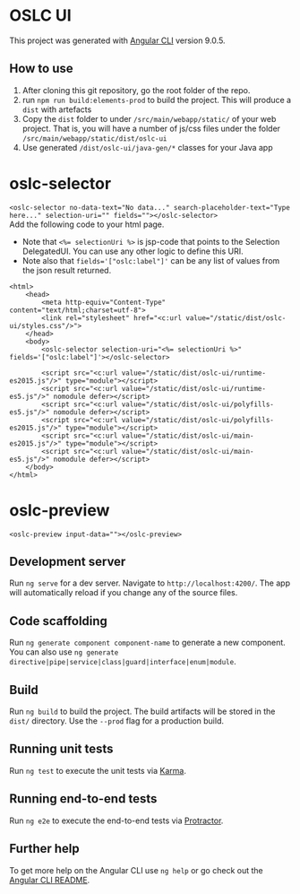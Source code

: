 # OSLC UI

This project was generated with [Angular CLI](https://github.com/angular/angular-cli) version 9.0.5.

## How to use 
1. After cloning this git repository, go the root folder of the repo.
2. run `npm run build:elements-prod` to build the project. This will produce a `dist` with artefacts
3. Copy the `dist` folder to under `/src/main/webapp/static/` of your web project. That is, you will have a number of js/css files under the folder `/src/main/webapp/static/dist/oslc-ui`
4. Use generated `/dist/oslc-ui/java-gen/*` classes for your Java app

# oslc-selector
`<oslc-selector no-data-text="No data..." search-placeholder-text="Type here..." selection-uri="" fields=""></oslc-selector>`   
Add the following code to your html page. 
   * Note that `<%= selectionUri %>` is jsp-code that points to the Selection DelegatedUI. You can use any other logic to define this URI.
   * Note also that `fields='["oslc:label"]'` can be any list of values from the json result returned.

```
<html> 
    <head> 
        <meta http-equiv="Content-Type" content="text/html;charset=utf-8"> 
        <link rel="stylesheet" href="<c:url value="/static/dist/oslc-ui/styles.css"/>"> 
    </head> 
    <body> 
        <oslc-selector selection-uri="<%= selectionUri %>" fields='["oslc:label"]'></oslc-selector> 
        
        <script src="<c:url value="/static/dist/oslc-ui/runtime-es2015.js"/>" type="module"></script> 
        <script src="<c:url value="/static/dist/oslc-ui/runtime-es5.js"/>" nomodule defer></script> 
        <script src="<c:url value="/static/dist/oslc-ui/polyfills-es5.js"/>" nomodule defer></script> 
        <script src="<c:url value="/static/dist/oslc-ui/polyfills-es2015.js"/>" type="module"></script> 
        <script src="<c:url value="/static/dist/oslc-ui/main-es2015.js"/>" type="module"></script> 
        <script src="<c:url value="/static/dist/oslc-ui/main-es5.js"/>" nomodule defer></script> 
    </body> 
</html>
```

# oslc-preview
`<oslc-preview input-data=""></oslc-preview>`   

## Development server

Run `ng serve` for a dev server. Navigate to `http://localhost:4200/`. The app will automatically reload if you change any of the source files.

## Code scaffolding

Run `ng generate component component-name` to generate a new component. You can also use `ng generate directive|pipe|service|class|guard|interface|enum|module`.

## Build

Run `ng build` to build the project. The build artifacts will be stored in the `dist/` directory. Use the `--prod` flag for a production build.

## Running unit tests

Run `ng test` to execute the unit tests via [Karma](https://karma-runner.github.io).

## Running end-to-end tests

Run `ng e2e` to execute the end-to-end tests via [Protractor](http://www.protractortest.org/).

## Further help

To get more help on the Angular CLI use `ng help` or go check out the [Angular CLI README](https://github.com/angular/angular-cli/blob/master/README.md).

